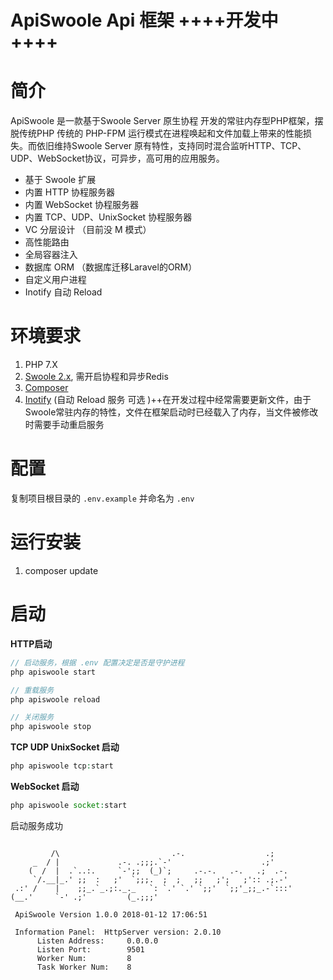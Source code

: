 # ApiSwoole Api 框架 ++++开发中++++
# 简介
ApiSwoole 是一款基于Swoole Server 原生协程 开发的常驻内存型PHP框架，摆脱传统PHP 传统的 PHP-FPM 运行模式在进程唤起和文件加载上带来的性能损失。而依旧维持Swoole Server 原有特性，支持同时混合监听HTTP、TCP、UDP、WebSocket协议，可异步，高可用的应用服务。

- 基于 Swoole 扩展
- 内置 HTTP 协程服务器
- 内置 WebSocket 协程服务器
- 内置 TCP、UDP、UnixSocket 协程服务器
- VC 分层设计 （目前没 M 模式）
- 高性能路由
- 全局容器注入
- 数据库 ORM （数据库迁移Laravel的ORM）
- 自定义用户进程
- Inotify 自动 Reload


# 环境要求
1. PHP 7.X
2. [Swoole 2.x](https://www.swoole.com/), 需开启协程和异步Redis
4. [Composer](https://getcomposer.org/)
5. [Inotify](https://pecl.php.net/package/inotify) (自动 Reload 服务 可选 )++在开发过程中经常需要更新文件，由于Swoole常驻内存的特性，文件在框架启动时已经载入了内存，当文件被修改时需要手动重启服务


# 配置

复制项目根目录的 `.env.example` 并命名为 `.env`


# 运行安装 

1. composer update

# 启动

**HTTP启动**

```php
// 启动服务，根据 .env 配置决定是否是守护进程
php apiswoole start

// 重载服务
php apiswoole reload

// 关闭服务
php apiswoole stop

```

**TCP UDP UnixSocket 启动**
```php
php apiswoole tcp:start
```

**WebSocket 启动**
```php
php apiswoole socket:start
```

启动服务成功

```

         /\                         .-.                  .;
     _  / |             .-. .;;;.`-'                    .;'
    (  /  |  .`..:.     `-';;  (_)`;     .-.-.   .-.   .;  .-.
     `/.__|_.' ;;  :   ;'  `;;;.  ;  ;   ;;   ;';   ;':: .;.-'
 .:' /    |    ;;_.`_.;:._._   `: `.' `.' `;;'  `;;'_;;_.-`:::'
(__.'     `-' .;'         (_.;;;'

 ApiSwoole Version 1.0.0 2018-01-12 17:06:51

 Information Panel:  HttpServer version: 2.0.10
      Listen Address:     0.0.0.0
      Listen Port:        9501
      Worker Num:         8
      Task Worker Num:    8


```



